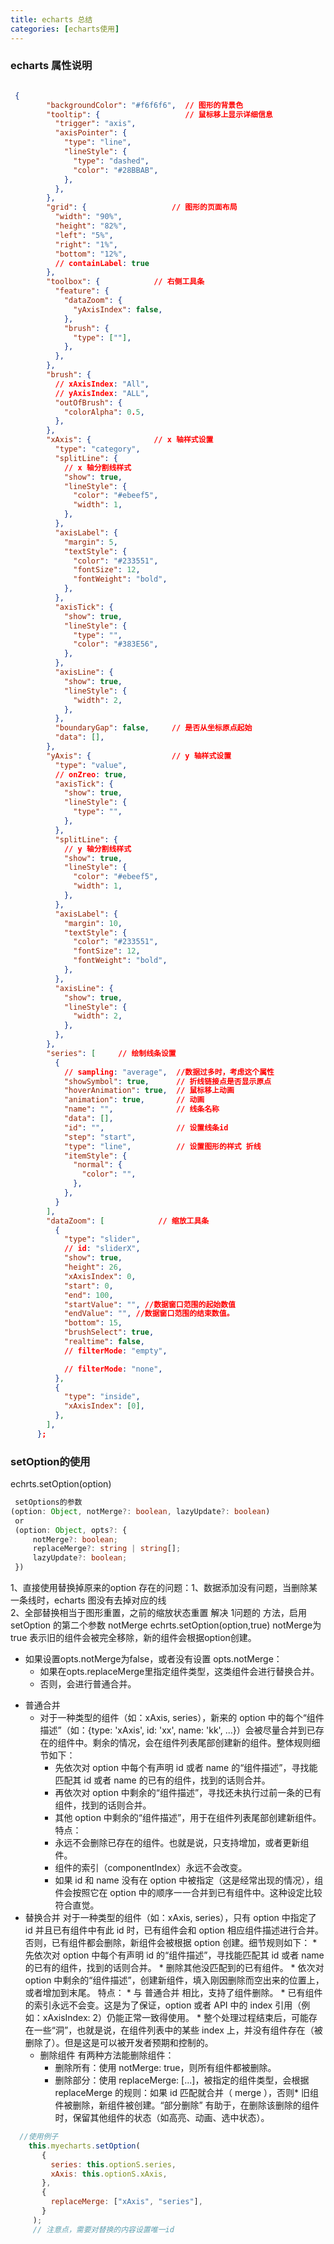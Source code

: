 ```yaml
---
title: echarts 总结
categories: [echarts使用]
---
```



### echarts 属性说明

```JSON

 {
        "backgroundColor": "#f6f6f6",  // 图形的背景色
        "tooltip": {                   // 鼠标移上显示详细信息
          "trigger": "axis", 
          "axisPointer": {
            "type": "line",
            "lineStyle": {
              "type": "dashed",
              "color": "#28BBAB",
            },
          },
        },
        "grid": {                   // 图形的页面布局
          "width": "90%",
          "height": "82%",
          "left": "5%",
          "right": "1%",
          "bottom": "12%",
          // containLabel: true
        },
        "toolbox": {            // 右侧工具条
          "feature": {
            "dataZoom": {
              "yAxisIndex": false,
            },
            "brush": {
              "type": [""],
            },
          },
        },
        "brush": {
          // xAxisIndex: "All",
          // yAxisIndex: "ALL",
          "outOfBrush": {
            "colorAlpha": 0.5,
          },
        },
        "xAxis": {              // x 轴样式设置
          "type": "category",
          "splitLine": {
            // x 轴分割线样式
            "show": true,
            "lineStyle": {
              "color": "#ebeef5",
              "width": 1,
            },
          },
          "axisLabel": {
            "margin": 5,
            "textStyle": {
              "color": "#233551",
              "fontSize": 12,
              "fontWeight": "bold",
            },
          },
          "axisTick": {
            "show": true,
            "lineStyle": {
              "type": "",
              "color": "#383E56",
            },
          },
          "axisLine": {
            "show": true,
            "lineStyle": {
              "width": 2,
            },
          },
          "boundaryGap": false,     // 是否从坐标原点起始
          "data": [],
        },
        "yAxis": {                  // y 轴样式设置
          "type": "value",
          // onZreo: true,
          "axisTick": {
            "show": true,
            "lineStyle": {
              "type": "",
            },
          },
          "splitLine": {
            // y 轴分割线样式
            "show": true,
            "lineStyle": {
              "color": "#ebeef5",
              "width": 1,
            },
          },
          "axisLabel": {
            "margin": 10,
            "textStyle": {
              "color": "#233551",
              "fontSize": 12,
              "fontWeight": "bold",
            },
          },
          "axisLine": {
            "show": true,
            "lineStyle": {
              "width": 2,
            },
          },
        },
        "series": [     // 绘制线条设置
          { 
            // sampling: "average",  //数据过多时，考虑这个属性
            "showSymbol": true,      // 折线链接点是否显示原点
            "hoverAnimation": true,  // 鼠标移上动画 
            "animation": true,       // 动画
            "name": "",              // 线条名称
            "data": [],
            "id": "",                // 设置线条id 
            "step": "start",
            "type": "line",          // 设置图形的样式 折线 
            "itemStyle": {
              "normal": {
                "color": "",
              },
            },
          }
        ],
        "dataZoom": [            // 缩放工具条
          {
            "type": "slider",
            // id: "sliderX",
            "show": true,
            "height": 26,
            "xAxisIndex": 0,
            "start": 0,
            "end": 100,
            "startValue": "", //数据窗口范围的起始数值
            "endValue": "", //数据窗口范围的结束数值。
            "bottom": 15,
            "brushSelect": true,
            "realtime": false,
            // filterMode: "empty",

            // filterMode: "none",
          },
          {
            "type": "inside",
            "xAxisIndex": [0],
          },
        ],
      };
```
### setOption的使用
   echrts.setOption(option)
   ```TypeScript
    setOptions的参数
   (option: Object, notMerge?: boolean, lazyUpdate?: boolean)
    or
    (option: Object, opts?: {
        notMerge?: boolean;
        replaceMerge?: string | string[];
        lazyUpdate?: boolean;
    })
   ```
   1、直接使用替换掉原来的option 
     存在的问题：1、数据添加没有问题，当删除某一条线时，echarts 图没有去掉对应的线   
                2、全部替换相当于图形重置，之前的缩放状态重置
     解决 1问题的 方法，启用setOption 的第二个参数 notMerge 
      echrts.setOption(option,true) notMerge为true 表示旧的组件会被完全移除，新的组件会根据option创建。
  * 如果设置opts.notMerge为false，或者没有设置 opts.notMerge：
      * 如果在opts.replaceMerge里指定组件类型，这类组件会进行替换合并。
      * 否则，会进行普通合并。
- 普通合并
  * 对于一种类型的组件（如：xAxis, series），新来的 option 中的每个“组件描述”（如：{type: 'xAxis', id: 'xx', name: 'kk', ...}）会被尽量合并到已存在的组件中。剩余的情况，会在组件列表尾部创建新的组件。整体规则细节如下：
    * 先依次对 option 中每个有声明 id 或者 name 的“组件描述”，寻找能匹配其 id 或者 name 的已有的组件，找到的话则合并。
    * 再依次对 option 中剩余的“组件描述”，寻找还未执行过前一条的已有组件，找到的话则合并。
    * 其他 option 中剩余的“组件描述”，用于在组件列表尾部创建新组件。
  特点：
    * 永远不会删除已存在的组件。也就是说，只支持增加，或者更新组件。
    * 组件的索引（componentIndex）永远不会改变。
    * 如果 id 和 name 没有在 option 中被指定（这是经常出现的情况），组件会按照它在 option 中的顺序一一合并到已有组件中。这种设定比较符合直觉。
- 替换合并
    对于一种类型的组件（如：xAxis, series），只有 option 中指定了 id 并且已有组件中有此 id 时，已有组件会和 option 相应组件描述进行合并。否则，已有组件都会删除，新组件会被根据 option 创建。细节规则如下：
      * 先依次对 option 中每个有声明 id 的“组件描述”，寻找能匹配其 id 或者 name 的已有的组件，找到的话则合并。
      * 删除其他没匹配到的已有组件。
      * 依次对 option 中剩余的“组件描述”，创建新组件，填入刚因删除而空出来的位置上，或者增加到末尾。
    特点：
      * 与 普通合并 相比，支持了组件删除。
      * 已有组件的索引永远不会变。这是为了保证，option 或者 API 中的 index 引用（例如：xAxisIndex: 2）仍能正常一致得使用。
      * 整个处理过程结束后，可能存在一些“洞”，也就是说，在组件列表中的某些 index 上，并没有组件存在（被删除了）。但是这是可以被开发者预期和控制的。
  - 删除组件
    有两种方法能删除组件：
      * 删除所有：使用 notMerge: true，则所有组件都被删除。
      * 删除部分：使用 replaceMerge: [...]，被指定的组件类型，会根据 replaceMerge 的规则：如果 id 匹配就合并（ merge ），否则* 旧组件被删除，新组件被创建。“部分删除” 有助于，在删除该删除的组件时，保留其他组件的状态（如高亮、动画、选中状态）。

 ```JavaScript
   //使用例子
     this.myecharts.setOption(
        {
          series: this.optionS.series,
          xAxis: this.optionS.xAxis,
        },
        {
          replaceMerge: ["xAxis", "series"],
        }
      );
      // 注意点，需要对替换的内容设置唯一id
 ```